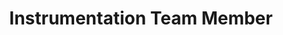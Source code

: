 ---
layout: member
weight: 5000
name: Taylor Mcouat
project: BioT
title: Instrumentation Team Member
img: /assets/images/members/default.png
email: taylor.mcouat@gmail.com
biography: >
  Taylor Mcouat is a second year student in Chemical Engineering. He has previously completed a Bachelor of Science degree in Chemistry at the University of Calgary and is intrested in applying his knowledge and technical skills from this degree to chemical processes in the food, energy and manufacturing industries. As a member of the instrumentation team Taylor aims to work hands on with the brewing process measuring specific concentrations of chemicals throughout the process.

linkedin: https://www.linkedin.com/in/taylor-mcouat-9220a616b/
---